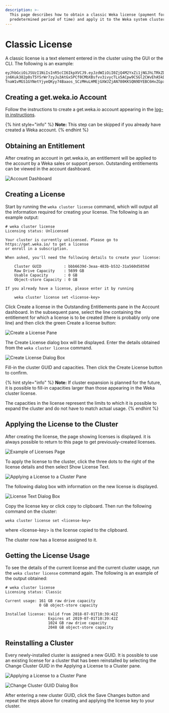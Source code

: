 ```yaml
---
description: >-
  This page describes how to obtain a classic Weka license (payment for a
  predetermined period of time) and apply it to the Weka system cluster.
---
```


# Classic License

A classic license is a text element entered in the cluster using the GUI or the CLI. The following is an example:

```
eyJhbGciOiJSUzI1NiIsInR5cCI6IkpXVCJ9.eyJzdWIiOiI0ZjQ4M2YxZi1jNGJhLTRkZDAtYTExNC04MTBmMzk0NGQ1MTUiLCJpc3MiOiJodHRwczovL2dldC53ZWthLmlvIiwibmJmIjoxNTMwNDM4NjI2LCJleHAiOjE1MzMwMzA2MjYsInctZ3VpZCI6IjZjZDI2ZTdlLWZmNDYtNGZmMC1iOGU2LTUzNmE0MzIwZTkyYyIsInctdHlwZSI6IkNsYXNzaWMiLCJ3LWNyZWRpdHMiOnsiZHJpdmVfY2FwYWNpdHlfZ2IiOjE2MSwib2JzX2NhcGFjaXR5X2diIjowfSwiaWF0IjoxNTMwNDM4NjQyfQ.oi1Vfp7nkJBN1jENfWTAxFyKkcKNKqmWR23ZlnPdvWHa78KnDvA2tgC8VXjVHPh6NM5s0nSfZLUv5HESjdnTG98hGxMSfTDhGLmK-jn6Kuk382p0sT5YSrWr7zyJu3AtGxSPCf0CMbXBsfvv3ivycTLx5ACpw9CSGl2CWvEhA5kDHi45EjM_Teo43z7AHvzog1HOEJDl6jZiEAMw0NLf6ZJ2Y6XCFgqxCIrmD0irGUI04GtHKsMPRSABUeakHshIFoy-TnaW1vMGS1GYNetYjyeQKyy74Baaos_SCzMHuLHMEjGXWJZjAN780KKSQN9DYEBC6HxZGpx4sEEqtyx_kg
```

## Creating a get.weka.io Account

Follow the instructions to create a get.weka.io account appearing in the [log-in instructions](../install/bare-metal/obtaining-the-weka-install-file.md#step-1-log-in).

{% hint style="info" %}
**Note:** This step can be skipped if you already have created a Weka account.
{% endhint %}

## Obtaining an Entitlement

After creating an account in get.weka.io, an entitlement will be applied to the account by a Weka sales or support person. Outstanding entitlements can be viewed in the account dashboard.

![Account Dashboard](<../.gitbook/assets/Screen Shot 2018-07-01 at 13.15.56.png>)

## Creating a License

Start by running the `weka cluster license` command, which will output all the information required for creating your license. The following is an example output:

```
# weka cluster license 
Licensing status: Unlicensed

Your cluster is currently unlicensed. Please go to https://get.weka.io/ to get a license
or enroll in a subscription.

When asked, you'll need the following details to create your license:

    Cluster GUID          : bbb6639d-3eaa-483b-b532-31a560d5859d
    Raw Drive Capacity    : 5699 GB
    Usable Capacity       : 0 GB
    Object-store Capacity : 0 GB

If you already have a license, please enter it by running

    weka cluster license set <license-key>
```

Click Create a license in the Outstanding Entitlements pane in the Account dashboard. In the subsequent pane, select the line containing the entitlement for which a license is to be created (there is probably only one line) and then click the green Create a license button:

![Create a License Pane](<../.gitbook/assets/Screen Shot 2018-07-01 at 13.33.03.png>)

The Create License dialog box will be displayed. Enter the details obtained from the `weka cluster license` command.

![Create License Dialog Box](<../.gitbook/assets/Screen Shot 2018-07-01 at 13.35.31 (1).png>)

Fill-in the cluster GUID and capacities. Then click the Create License button to confirm.

{% hint style="info" %}
**Note:** If cluster expansion is planned for the future, it is possible to fill-in capacities larger than those appearing in the Weka cluster license.

The capacities in the license represent the limits to which it is possible to expand the cluster and do not have to match actual usage.
{% endhint %}

## Applying the License to the Cluster

After creating the license, the page showing licenses is displayed. it is always possible to return to this page to get previously-created licenses.

![Example of Licenses Page](<../.gitbook/assets/Screen Shot 2018-07-01 at 13.39.46.png>)

To apply the license to the cluster, click the three dots to the right of the license details and then select Show License Text.

![Applying a License to a Cluster Pane](<../.gitbook/assets/Screen Shot 2018-07-01 at 13.41.36.png>)

The following dialog box with information on the new license is displayed.

![License Text Dialog Box](<../.gitbook/assets/Screen Shot 2018-07-01 at 13.42.24.png>)

Copy the license key or click copy to clipboard. Then run the following command on the cluster:

```
weka cluster license set <license-key>
```

where \<license-key> is the license copied to the clipboard.

The cluster now has a license assigned to it.

## Getting the License Usage

To see the details of the current license and the current cluster usage, run the `weka cluster license` command again. The following is an example of the output obtained:

```
# weka cluster license 
Licensing status: Classic

Current usage: 161 GB raw drive capacity
               0 GB object-store capacity

Installed license: Valid from 2018-07-01T10:39:42Z
                   Expires at 2019-07-01T10:39:42Z
                   1024 GB raw drive capacity
                   2048 GB object-store capacity
```

## Reinstalling a Cluster

Every newly-installed cluster is assigned a new GUID. It is possible to use an existing license for a cluster that has been reinstalled by selecting the Change Cluster GUID in the Applying a License to a Cluster pane.

![Applying a License to a Cluster Pane](<../.gitbook/assets/Screen Shot 2018-07-01 at 13.55.15.png>)

![Change Cluster GUID Dialog Box](<../.gitbook/assets/Screen Shot 2018-07-01 at 13.56.06.png>)

After entering a new cluster GUID, click the Save Changes button and repeat the steps above for creating and applying the license key to your cluster.
